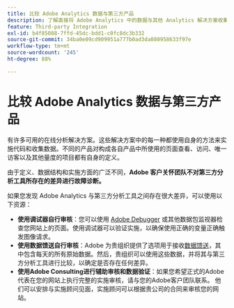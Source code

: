 ```yaml
---
title: 比较 Adobe Analytics 数据与第三方产品
description: 了解直接将 Adobe Analytics 中的数据与其他 Analytics 解决方案收集的数据进行比较的选项。
feature: Third-party Integration
exl-id: b4f85088-7ffd-45dc-bdd1-c0fc8dc3b332
source-git-commit: 34ba0e09cd909951a777b0ad3da080958633f97e
workflow-type: tm+mt
source-wordcount: '245'
ht-degree: 88%

---
```


# 比较 Adobe Analytics 数据与第三方产品

有许多可用的在线分析解决方案。这些解决方案中的每一种都使用自身的方法来实施代码和收集数据。不同的产品对构成各自产品中所使用的页面查看、访问、唯一访客以及其他量度的项目都有自身的定义。

由于定义、数据结构和实施方面的广泛不同，**Adobe 客户关怀团队不对第三方分析工具所存在的差异进行故障诊断。**

如果您发现 Adobe Analytics 与第三方分析工具之间存在很大差异，可以使用以下资源：

* **使用调试器自行审核**：您可以使用 [Adobe Debugger](https://experienceleague.adobe.com/docs/debugger/using/experience-cloud-debugger.html?lang=zh-Hans) 或其他数据包监视器检查您网站上的页面。使用调试器可以验证实施，以确保使用正确的变量正确触发图像请求。
* **使用数据馈送自行审核**：Adobe 为贵组织提供了选项用于接收[数据馈送](/help/export/analytics-data-feed/data-feed-overview.md)，其中包含每天的所有原始数据。然后，贵组织可以使用这些数据，并将其与第三方分析工具进行比较，以确定是否存在任何差异。
* **使用Adobe Consulting进行辅助审核和数据验证**：如果您希望正式的Adobe代表在您的网站上执行完整的实施审核，请与您的Adobe客户团队联系。 他们可以安排与实施顾问见面，实施顾问可以根据贵公司的合同来审核您的网站。

